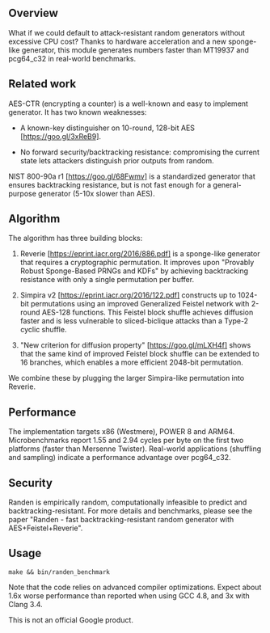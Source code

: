 ## Overview

What if we could default to attack-resistant random generators without excessive
CPU cost? Thanks to hardware acceleration and a new sponge-like generator, this
module generates numbers faster than MT19937 and pcg64_c32 in real-world
benchmarks.

## Related work

AES-CTR (encrypting a counter) is a well-known and easy to implement generator.
It has two known weaknesses:

-   A known-key distinguisher on 10-round, 128-bit AES [https://goo.gl/3xReB9].

-   No forward security/backtracking resistance: compromising the current state
    lets attackers distinguish prior outputs from random.

NIST 800-90a r1 [https://goo.gl/68Fwmv] is a standardized generator that ensures
backtracking resistance, but is not fast enough for a general-purpose generator
(5-10x slower than AES).

## Algorithm

The algorithm has three building blocks:

1)  Reverie [https://eprint.iacr.org/2016/886.pdf] is a sponge-like generator
    that requires a cryptographic permutation. It improves upon "Provably Robust
    Sponge-Based PRNGs and KDFs" by achieving backtracking resistance with only
    a single permutation per buffer.

2)  Simpira v2 [https://eprint.iacr.org/2016/122.pdf] constructs up to 1024-bit
    permutations using an improved Generalized Feistel network with 2-round
    AES-128 functions. This Feistel block shuffle achieves diffusion faster and
    is less vulnerable to sliced-biclique attacks than a Type-2 cyclic shuffle.

3)  "New criterion for diffusion property" [https://goo.gl/mLXH4f] shows that
    the same kind of improved Feistel block shuffle can be extended to 16
    branches, which enables a more efficient 2048-bit permutation.

We combine these by plugging the larger Simpira-like permutation into Reverie.

## Performance

The implementation targets x86 (Westmere), POWER 8 and ARM64. Microbenchmarks
report 1.55 and 2.94 cycles per byte on the first two platforms (faster than
Mersenne Twister). Real-world applications (shuffling and sampling) indicate a
performance advantage over pcg64_c32.

## Security

Randen is empirically random, computationally infeasible to predict and
backtracking-resistant. For more details and benchmarks, please see
the paper "Randen - fast backtracking-resistant random generator with
AES+Feistel+Reverie".

## Usage

`make && bin/randen_benchmark`

Note that the code relies on advanced compiler optimizations. Expect about 1.6x
worse performance than reported when using GCC 4.8, and 3x with Clang 3.4.


This is not an official Google product.
